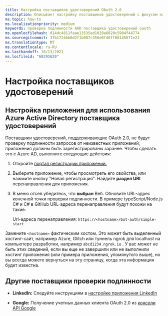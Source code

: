 ```yaml
---
title: Настройка поставщиков удостоверений OAuth 2.0
description: Описывает настройку поставщиков удостоверений с фокусом на Azure AD
ms.topic: how-to
ms.localizationpriority: medium
keywords: проверка подлинности AAD поставщика удостоверений oauth
ms.openlocfilehash: d14dc4811faae13535ad1029a8820c5904f44774
ms.sourcegitcommit: 37b1724bb0d2f1b087c356e0fd0ff80145671e22
ms.translationtype: MT
ms.contentlocale: ru-RU
ms.lasthandoff: 10/13/2021
ms.locfileid: "60291620"
---
```

# <a name="configure-identity-providers"></a>Настройка поставщиков удостоверений

## <a name="configuring-an-application-to-use-azure-active-directory-as-an-identity-provider"></a>Настройка приложения для использования Azure Active Directory поставщика удостоверений

Поставщики удостоверений, поддерживающие OAuth 2.0, не будут проверку подлинности запросов от неизвестных приложений; приложения должны быть зарегистрированы заранее. Чтобы сделать это с Azure AD, выполните следующие действия:

1. Откройте [портал регистрации приложений.](https://ms.portal.azure.com/#blade/Microsoft_AAD_RegisteredApps/ApplicationsListBlade)

2. Выберите приложение, чтобы просмотреть его свойства, или нажмите кнопку "Новая регистрация". Найдите **раздел URI** перенаправления для приложения.

3. В меню отсев убедитесь, что **выбран** Веб. Обновите URL-адрес конечной точки проверки подлинности. В примере typeScript/Node.js C# и C# в GitHub URL-адреса перенаправления будут похожи на такие:

    Url-адреса перенаправления: `https://<hostname>/bot-auth/simple-start`

Замените `<hostname>` фактическим хостом. Это может быть выделенный хостинг-сайт, например Azure, Glitch или туннель ngrok для localhost на компьютере разработки, например `abcd1234.ngrok.io` . У вас может не быть этих сведений, если вы еще не завершили или не выполнили хостинг приложения (или примера приложения, упомянутого выше), но вы всегда можете вернуться на эту страницу, когда эта информация будет известна.

## <a name="other-authentication-providers"></a>Другие поставщики проверки подлинности

* **LinkedIn:** Следуйте инструкциям в [настройке приложения LinkedIn](/linkedin/talent/apply-with-linkedin)

* **Google:** Получение учетных данных клиента OAuth 2.0 из [консоли API Google](https://console.developers.google.com/)
